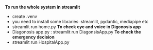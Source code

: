 **To run the whole system in streamlit**
- create .venv 
- you need to install some libraries: streamlit, pydantic, mediapipe etc
- streamlit run home.py
**To check eye and voice in Digonosis app**
- Diagonosis app.py :   streamlit run DiagonsisApp.py
**To check the emergency decision**
- streamlit run HospitalApp.py
